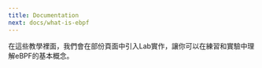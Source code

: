 ```yaml
---
title: Documentation
next: docs/what-is-ebpf
---
```


在這些教學裡面，我們會在部份頁面中引入Lab實作，讓你可以在練習和實驗中理解eBPF的基本概念。
